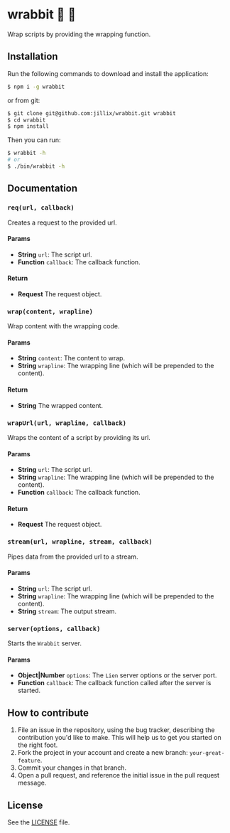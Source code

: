 # wrabbit :rabbit: :rabbit2:
Wrap scripts by providing the wrapping function.

## Installation
Run the following commands to download and install the application:

```sh
$ npm i -g wrabbit
```

or from git:

```sh
$ git clone git@github.com:jillix/wrabbit.git wrabbit
$ cd wrabbit
$ npm install
```

Then you can run:

```sh
$ wrabbit -h
# or
$ ./bin/wrabbit -h
```

## Documentation
### `req(url, callback)`
Creates a request to the provided url.

#### Params
- **String** `url`: The script url.
- **Function** `callback`: The callback function.

#### Return
- **Request** The request object.

### `wrap(content, wrapline)`
Wrap content with the wrapping code.

#### Params
- **String** `content`: The content to wrap.
- **String** `wrapline`: The wrapping line (which will be prepended to the content).

#### Return
- **String** The wrapped content.

### `wrapUrl(url, wrapline, callback)`
Wraps the content of a script by providing its url.

#### Params
- **String** `url`: The script url.
- **String** `wrapline`: The wrapping line (which will be prepended to the content).
- **Function** `callback`: The callback function.

#### Return
- **Request** The request object.

### `stream(url, wrapline, stream, callback)`
Pipes data from the provided url to a stream.

#### Params
- **String** `url`: The script url.
- **String** `wrapline`: The wrapping line (which will be prepended to the content).
- **String** `stream`: The output stream.

### `server(options, callback)`
Starts the `Wrabbit` server.

#### Params
- **Object|Number** `options`: The `Lien` server options or the server port.
- **Function** `callback`: The callback function called after the server is started.


## How to contribute

1. File an issue in the repository, using the bug tracker, describing the
   contribution you'd like to make. This will help us to get you started on the
   right foot.
2. Fork the project in your account and create a new branch:
   `your-great-feature`.
3. Commit your changes in that branch.
4. Open a pull request, and reference the initial issue in the pull request
   message.

## License
See the [LICENSE](./LICENSE) file.
